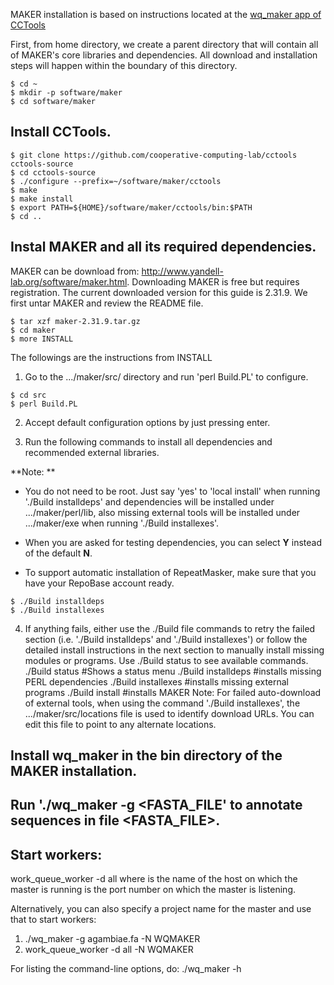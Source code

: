 MAKER installation is based on instructions located at the [wq_maker app of CCTools](https://github.com/cooperative-computing-lab/cctools/tree/master/apps/wq_maker)

First, from home directory, we create a parent directory that will contain all of MAKER's core libraries and dependencies. All download and installation steps will happen within the boundary of this directory. 

```
$ cd ~
$ mkdir -p software/maker
$ cd software/maker
```

## Install CCTools.

```
$ git clone https://github.com/cooperative-computing-lab/cctools cctools-source
$ cd cctools-source
$ ./configure --prefix=~/software/maker/cctools
$ make
$ make install
$ export PATH=${HOME}/software/maker/cctools/bin:$PATH
$ cd ..
```

## Instal MAKER and all its required dependencies. 

MAKER can be download from: http://www.yandell-lab.org/software/maker.html. Downloading MAKER is free but requires registration. 
The current downloaded version for this guide is 2.31.9. We first untar MAKER and review the README file. 

```
$ tar xzf maker-2.31.9.tar.gz
$ cd maker
$ more INSTALL
```
The followings are the instructions from INSTALL

1.  Go to the .../maker/src/ directory and run 'perl Build.PL' to configure.   

```
$ cd src
$ perl Build.PL
```

2.  Accept default configuration options by just pressing enter. 
 
3.  Run the following commands to install all dependencies and recommended external libraries.

**Note: ** 

- You do not need to be root.  Just say 'yes' to 'local install' when 
running './Build installdeps' and dependencies will be installed under 
.../maker/perl/lib, also missing external tools will be installed under 
.../maker/exe when running './Build installexes'.  

- When you are asked for testing dependencies, you can select **Y** instead of the default **N**. 

- To support automatic installation of RepeatMasker, make sure that you have your RepoBase account
ready. 

```
$ ./Build installdeps
$ ./Build installexes
```

4.  If anything fails, either use the ./Build file commands to retry the failed   
section (i.e. './Build installdeps' and './Build installexes') or follow the 
detailed install instructions in the next section to manually install missing                                                                   modules or programs. Use ./Build status to see available commands.           
./Build status           #Shows a status menu                                                                                                   ./Build installdeps      #installs missing PERL dependencies                                                                                    ./Build installexes      #installs missing external programs                                                                                    ./Build install          #installs MAKER                                                                                                                                                                                                                                                                                                                                                                                                                                                                                        Note: For failed auto-download of external tools, when using the command                                                                        './Build installexes', the .../maker/src/locations file is used to identify                                                                     download URLs. You can edit this file to point to any alternate locations.




## Install wq_maker in the bin directory of the MAKER installation.


## Run './wq_maker -g <FASTA_FILE' to annotate sequences in file <FASTA_FILE>.


## Start workers:
work_queue_worker -d all <HOSTNAME> <PORT>
where <HOSTNAME> is the name of the host on which the master is running
	  <PORT> is the port number on which the master is listening.

Alternatively, you can also specify a project name for the master and use that
to start workers:

1. ./wq_maker -g agambiae.fa -N WQMAKER
2. work_queue_worker -d all -N WQMAKER

For listing the command-line options, do:
./wq_maker -h

